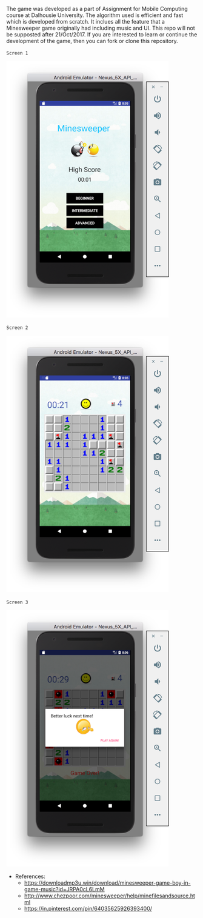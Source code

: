 The game was developed as a part of Assignment for Mobile Computing course at Dalhousie University. The algorithm used is efficient and fast which is developed from scratch. It inclues all the feature that a Minesweeper game originally had including music and UI. This repo will not be supposted after 21/Oct/2017. If you are interested to learn or continue the development of the game, then you can fork or clone this repository. 

`Screen 1`

  ![Alt text](https://github.com/bittracer/MineSweeper/blob/master/1.png?raw=true)

`Screen 2`

  ![Alt text](https://github.com/bittracer/MineSweeper/blob/master/2.png?raw=true)

`Screen 3`

  ![Alt text](https://github.com/bittracer/MineSweeper/blob/master/3.png?raw=true)


* References:
  * https://downloadmp3u.win/download/minesweeper-game-boy-in-game-music?id=JRPA0cL6LmM
  * http://www.chezpoor.com/minesweeper/help/minefilesandsource.html
  * https://in.pinterest.com/pin/64035625926393400/
